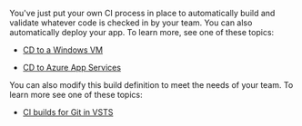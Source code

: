 You've just put your own CI process in place to automatically build and validate whatever code is checked in by your team. You can also automatically deploy your app. To learn more, see one of these topics:

* [CD to a Windows VM](../cd/deploy-webdeploy-iis-deploygroups.md)

* [CD to Azure App Services](../cd/deploy-webdeploy-webapps.md)

You can also modify this build definition to meet the needs of your team. To learn more see one of these topics:

* [CI builds for Git in VSTS](../../actions/ci-build-git.md)